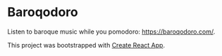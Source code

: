 # Baroqodoro

Listen to baroque music while you pomodoro: https://baroqodoro.com/.

This project was bootstrapped with [Create React App](https://github.com/facebook/create-react-app).